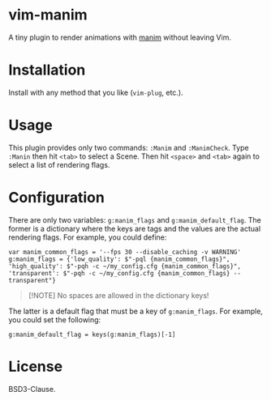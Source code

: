 # vim-manim

A tiny plugin to render animations with [manim]() without leaving Vim.

# Installation

Install with any method that you like (`vim-plug`, etc.).

# Usage

This plugin provides only two commands: `:Manim` and `:ManimCheck`. Type
`:Manin` then hit `<tab>` to select a Scene. Then hit `<space>` and `<tab>`
again to select a list of rendering flags.

# Configuration

There are only two variables: `g:manim_flags` and `g:manim_default_flag`. The
former is a dictionary where the keys are tags and the values are the actual
rendering flags. For example, you could define:

```
var manim_common_flags = '--fps 30 --disable_caching -v WARNING'
g:manim_flags = {'low_quality': $"-pql {manim_common_flags}",
'high_quality': $"-pqh -c ~/my_config.cfg {manim_common_flags}",
'transparent': $"-pqh -c ~/my_config.cfg {manim_common_flags} --transparent"}
```

> [!NOTE] No spaces are allowed in the dictionary keys!

The latter is a default flag that must be a key of `g:manim_flags`. For
example, you could set the following:

```
g:manim_default_flag = keys(g:manim_flags)[-1]
```

# License

BSD3-Clause.
